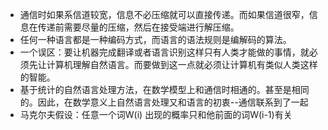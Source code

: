 - 通信时如果系信道较宽，信息不必压缩就可以直接传递。而如果信道很窄，信息在传递前需要尽量的压缩，然后在接受端进行解压缩。
- 任何一种语言都是一种编码方式，而语言的语法规则是编解码的算法。
- 一个误区：要让机器完成翻译或者语言识别这样只有人类才能做的事情，就必须先让计算机理解自然语言。而要做到这一点就必须让计算机有类似人类这样的智能。
- 基于统计的自然语言处理方法，在数学模型上和通信时相通的。甚至是相同的。因此，在数学意义上自然语言处理又和语言的初衷--通信联系到了一起
- 马克尔夫假设：任意一个词W(i) 出现的概率只和他前面的词W(i-1)有关
